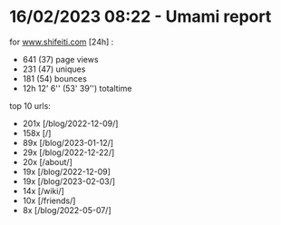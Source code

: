 # 16/02/2023 08:22 - Umami report
for www.shifeiti.com [24h] :

 - 641 (37) page views
 - 231 (47) uniques
 - 181 (54) bounces
 - 12h 12' 6'' (53' 39'') totaltime


top 10 urls:
 - 201x [/blog/2022-12-09/]
 - 158x [/]
 - 89x [/blog/2023-01-12/]
 - 29x [/blog/2022-12-22/]
 - 20x [/about/]
 - 19x [/blog/2022-12-09]
 - 19x [/blog/2023-02-03/]
 - 14x [/wiki/]
 - 10x [/friends/]
 - 8x [/blog/2022-05-07/]


